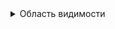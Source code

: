<details>
  <summary>Область видимости</summary>

- Можно прописать модификаторы доступа для видимости

</details>